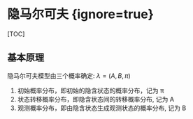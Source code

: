 # 隐马尔可夫 {ignore=true}

[TOC]


## 基本原理

隐马尔可夫模型由三个概率确定: $\lambda = ( A , B , \pi )$

1. 初始概率分布，即初始的隐含状态的概率分布，记为 π
2. 状态转移概率分布，即隐含状态间的转移概率分布, 记为 A
3. 观测概率分布，即由隐含状态生成观测状态的概率分布, 记为 B




